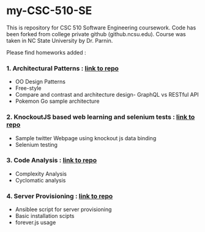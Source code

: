 # my-CSC-510-SE
This is repository for CSC 510 Software Engineering coursework. Code has been forked from college private github (github.ncsu.edu).
Course was taken in NC State University by Dr. Parnin. 

Please find homeworks added : 

### 1. Architectural Patterns : 	[link to repo](https://github.com/pranav-firake/my-CSC-510-SE/tree/master/Architectural%20Patterns)
- OO Design Patterns 
- Free-style 
- Compare and contrast and architecture design- GraphQL vs RESTful API
- Pokemon Go sample architecture

### 2. KnockoutJS based web learning and selenium tests : 	[link to repo](https://github.com/pranav-firake/my-CSC-510-SE/tree/master/Selenium%20test)
- Sample twitter Webpage using knockout js data binding 
- Selenium testing

### 3. Code Analysis : 	[link to repo](https://github.com/pranav-firake/my-CSC-510-SE/tree/master/Code%20analysis)
- Complexity Analysis
- Cyclomatic analysis

### 4. Server Provisioning : 	[link to repo](https://github.com/pranav-firake/my-CSC-510-SE/tree/master/Server%20provisioning)
- Ansiblee script for server provisioning
- Basic installation scipts
- forever.js usage






